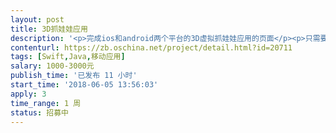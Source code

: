 ```yaml
---                
layout: post       
title: 3D抓娃娃应用           
description: '<p>完成ios和android两个平台的3D虚拟抓娃娃应用的页面</p><p>只需要有抓娃娃的游戏页面，其他页面目前已完成，不需要重复做</p><p>具体详谈</p>'     
contenturl: https://zb.oschina.net/project/detail.html?id=20711      
tags: [Swift,Java,移动应用]            
salary: 1000-3000元          
publish_time: '已发布 11 小时'         
start_time: '2018-06-05 13:56:03'           
apply: 3                   
time_range: 1 周              
status: 招募中                  
---                 
```

